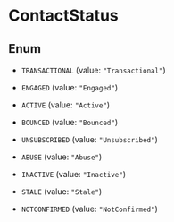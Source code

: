 

# ContactStatus

## Enum


* `TRANSACTIONAL` (value: `"Transactional"`)

* `ENGAGED` (value: `"Engaged"`)

* `ACTIVE` (value: `"Active"`)

* `BOUNCED` (value: `"Bounced"`)

* `UNSUBSCRIBED` (value: `"Unsubscribed"`)

* `ABUSE` (value: `"Abuse"`)

* `INACTIVE` (value: `"Inactive"`)

* `STALE` (value: `"Stale"`)

* `NOTCONFIRMED` (value: `"NotConfirmed"`)



